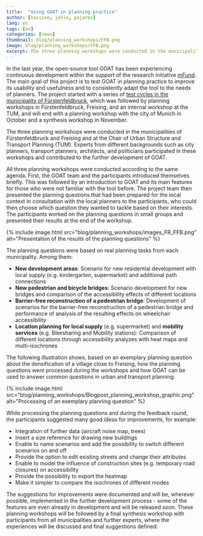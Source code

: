 ```yaml
---
title:  "Using GOAT in planning practice"
author: [hassine, jehle, pajares]
lang: en
tags: [en]
categories: [news]
thumbnail: blog/planning_workshops/FFB.png
image: blog/planning_workshops/FFB.png
excerpt: The three planning workshops were conducted in the municipalities of Fürstenfeldbruck and Freising and at the Chair of Urban Structure and Transport Planning (TUM). Experts from different backgrounds such as city planners, transport planners, architects, and politicians participated in these workshops and contributed to the further development of GOAT.
---
```

In the last year, the open-source tool GOAT has been experiencing continuous development within the support of the research initiative [mFund](https://www.bmvi.de/DE/Themen/Digitales/mFund/Ueberblick/ueberblick.html). The main goal of this project is to test GOAT in planning practice to improve its usability and usefulness and to consistently adapt the tool to the needs of planners. The project started with a series of [test cycles in the municipality of Fürstenfeldbruck](https://www.open-accessibility.org/testcycles/), which was followed by planning workshops in Fürstenfeldbruck, Freising, and an internal workshop at the TUM, and will end with a planning workshop with the city of Munich in October and a synthesis workshop in November.

The three planning workshops were conducted in the municipalities of Fürstenfeldbruck and Freising and at the Chair of Urban Structure and Transport Planning (TUM). Experts from different backgrounds such as city planners, transport planners, architects, and politicians participated in these workshops and contributed to the further development of GOAT.

All three planning workshops were conducted according to the same agenda. First, the GOAT team and the participants introduced themselves briefly. This was followed by an introduction to GOAT and its main features for those who were not familiar with the tool before. The project team then presented the planning questions that had been prepared for the local context in consultation with the local planners to the participants, who could then choose which question they wanted to tackle based on their interests. The participants worked on the planning questions in small groups and presented their results at the end of the workshop.


{% include image.html src="blog/planning_workshops/images_FR_FFB.png" alt="Presentation of the results of the planning questions" %} 


The planning questions were based on real planning tasks from each municipality. Among them:
- <b>New development areas</b>: Scenario for new residential development with local supply (e.g. kindergarten, supermarket) and additional path connections
- <b>New pedestrian and bicycle bridges</b>: Scenario development for new bridges and comparison of the accessibility effects of different locations
- <b>Barrier-free reconstruction of a pedestrian bridge</b>: Development of scenarios for the barrier-free reconstruction of a pedestrian bridge and performance of analysis of the resulting effects on wheelchair accessibility 
- <b>Location planning for local supply</b> (e.g. supermarket) and <b>mobility services</b> (e.g. Bikesharing and Mobility stations): Comparison of different locations through accessibility analyzes with heat maps and multi-isochrones 

The following illustration shows, based on an exemplary planning question about the densification of a village close to Freising, how the planning questions were processed during the workshops and how GOAT can be used to answer common questions in urban and transport planning:  

{% include image.html src="blog/planning_workshops/Blogpost_planning_workshop_graphic.png" alt="Processing of an exemplary planning question" %}

While processing the planning questions and during the feedback round, the participants suggested many good ideas for improvements, for example:
- Integration of further data (aircraft noise map, trees)
- Insert a size reference for drawing new buildings
- Enable to name scenarios and add the possibility to switch different scenarios on and off 
- Provide the option to edit existing streets and change their attributes
- Enable to model the influence of construction sites (e.g. temporary road closures) on accessibility
- Provide the possibility to export the heatmap
- Make it simpler to compare the isochrones of different modes


The suggestions for improvements were documented and will be, wherever possible, implemented in the further development process - some of the features are even already in development and will be released soon. These planning workshops will be followed by a final synthesis workshop with participants from all municipalities and further experts, where the experiences will be discussed and final suggestions defined.  


